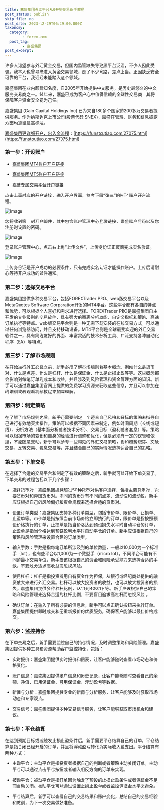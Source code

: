 ```yaml
---
title: 嘉盛集团外汇平台从0开始交易新手教程
post_status: publish
skip_file: no
post_date: 2023-12-29T06:39:00.000Z
taxonomy:
  category:
        - forex-com
  post_tag:
        - 嘉盛集团
post_excerpt: 
---
```

许多人渴望参与外汇黄金交易，但国内监管缺失导致黑平台泛滥，不少人因此受骗。我本人也曾寻求进入黄金交易领域，走了不少弯路，差点上当。正因缺乏安全可靠的平台，我迟迟未能踏入这个领域。

嘉盛集团在业内颇具知名度，自2005年开始提供中文服务，是历史最悠久的中文服务交易商之一。14年来，嘉盛已成为客户心中值得信赖的全球性交易商，其将保障客户资金安全视为己任。

嘉盛集团 (Gain Capital Holdings Inc) 已为来自180多个国家的200多万交易者提供服务。作为纳斯达克上市公司(股票代码:SNEX)，嘉盛在管理、财务和信息披露方面均遵循最高标准。

[嘉盛集团更详细开户，出入金流程](https://funstoutiao.com/27075.html)：[https://funstoutiao.com/27075.html](https://funstoutiao.com/27075.html)

### 第一步：开设账户

* [嘉盛集团MT4账户开户链接](https://s.ssgg.net/jsmt4)

* [嘉盛集团MT5账户开户链接](https://s.ssgg.net/jsmt5)

* [嘉盛专属交易平台开户链接](https://s.ssgg.net/js)

点击上面对应的开户链接，进入开户界面，参考下图“张三”的MT4账户开户流程。

![Image](https://prod-files-secure.s3.us-west-2.amazonaws.com/39ed1227-6d7d-4570-be36-9ccd4a2c4241/7a167aea-686b-400d-af59-4e18eb607a40/640.png?X-Amz-Algorithm=AWS4-HMAC-SHA256&X-Amz-Content-Sha256=UNSIGNED-PAYLOAD&X-Amz-Credential=ASIAZI2LB4664M5VMQ47%2F20250428%2Fus-west-2%2Fs3%2Faws4_request&X-Amz-Date=20250428T041309Z&X-Amz-Expires=3600&X-Amz-Security-Token=IQoJb3JpZ2luX2VjENH%2F%2F%2F%2F%2F%2F%2F%2F%2F%2FwEaCXVzLXdlc3QtMiJHMEUCICkrxzgstip1sbcw%2B4CRsCbs0rNnLTtsNSZNMSRAk%2BU8AiEA3KLp1VXwN70IDm%2F%2BGMXz51uGgehTniqBE1zTANs2J40q%2FwMIahAAGgw2Mzc0MjMxODM4MDUiDA0AMoOmARehpObIJSrcAxSuyiN0mK%2FEg3OqvLE7omArn2urkUQwK7Nx3kCYJlRMkQCnB2zytcSnOuJXfTrSFq2MegSRv6Iugd5zFS07KdttNVUwBBGC1QZbcbIOuTSYE7H2Ytm7ks%2B3g%2FlkfVkACleVk5nV%2FmxwAyqrAnakylIHJk%2B7vtV7nDmuxuCPBVQgMwS1U51oQ0L54xYjL7i0UZzZ63nHprw1vOF%2FI40Z%2F9VzCzcQwgcto4n875Mo76Qg9MB%2FX8j%2BcdfbRZHXjo5CUZIkmakRYKwCfDCc12r7idhnE08PdZb8GW2LT2oZyh1gA9F6%2FMTtvGzp6Pjboq5CrasQ0%2BsJMU4kFEotc1309MTu3DMeWB4hAM8R3OzIFhl3qWp5jN89RUXa%2F3gZU9Z%2BfEE5sLsppgNgcim7KqO3Xw9wTCfGOFJBFkai8RJdkkyDeQJs6maRrTUbckFK8vAseLTUq3hi6m6r66oKl%2BLLZL0OGEeUvZzOpdRoEMVPv%2BnB3TNtwTmDTPFmylUwNSCL5F13OEp37gS%2F1HzRkfNJqPEXU9eUgqA6qTLkGtgodEj5ZI5hbqil0V4nMw8qXsavvVzZ1DMnBuU7rIOXb%2BdIJONykH9tlhKbKDh1UE%2BnZEue5L4WYYdcV66X3H2mMJKgu8AGOqUBwMVydnYs3dExABj9Zh49Hz6PWjIvWra2N2aKK6pd1dkzPGmutSpWCUVTHqo7E9bzlOd4lFDYArHxlrMZcvObN55%2FDhYp0Kj%2BBMXPiS7j%2B%2BVP%2Fws9D3Cm012X%2BGILrC8G6%2Fm1wJTnqoWdYnSDaSXzKB4%2BGACjO3V8CJvqBW9%2BdeioHa4KvTBjUBzuUfXjYLuPUjVSIyd63%2FW5xu%2BDDO7dk0KuJ3X3&X-Amz-Signature=6e11d2aea04e1949711ee0998389b4c49e6650635826796e0eb4a5b7cf91d86e&X-Amz-SignedHeaders=host&x-id=GetObject)

您将收到第一封开户邮件，其中包含账户管理中心登录链接、嘉盛账户号码以及您注册时设置的密码。

![Image](https://prod-files-secure.s3.us-west-2.amazonaws.com/39ed1227-6d7d-4570-be36-9ccd4a2c4241/eaa1c6b3-2877-4284-a0e1-530e222c27fb/image.png?X-Amz-Algorithm=AWS4-HMAC-SHA256&X-Amz-Content-Sha256=UNSIGNED-PAYLOAD&X-Amz-Credential=ASIAZI2LB4664M5VMQ47%2F20250428%2Fus-west-2%2Fs3%2Faws4_request&X-Amz-Date=20250428T041309Z&X-Amz-Expires=3600&X-Amz-Security-Token=IQoJb3JpZ2luX2VjENH%2F%2F%2F%2F%2F%2F%2F%2F%2F%2FwEaCXVzLXdlc3QtMiJHMEUCICkrxzgstip1sbcw%2B4CRsCbs0rNnLTtsNSZNMSRAk%2BU8AiEA3KLp1VXwN70IDm%2F%2BGMXz51uGgehTniqBE1zTANs2J40q%2FwMIahAAGgw2Mzc0MjMxODM4MDUiDA0AMoOmARehpObIJSrcAxSuyiN0mK%2FEg3OqvLE7omArn2urkUQwK7Nx3kCYJlRMkQCnB2zytcSnOuJXfTrSFq2MegSRv6Iugd5zFS07KdttNVUwBBGC1QZbcbIOuTSYE7H2Ytm7ks%2B3g%2FlkfVkACleVk5nV%2FmxwAyqrAnakylIHJk%2B7vtV7nDmuxuCPBVQgMwS1U51oQ0L54xYjL7i0UZzZ63nHprw1vOF%2FI40Z%2F9VzCzcQwgcto4n875Mo76Qg9MB%2FX8j%2BcdfbRZHXjo5CUZIkmakRYKwCfDCc12r7idhnE08PdZb8GW2LT2oZyh1gA9F6%2FMTtvGzp6Pjboq5CrasQ0%2BsJMU4kFEotc1309MTu3DMeWB4hAM8R3OzIFhl3qWp5jN89RUXa%2F3gZU9Z%2BfEE5sLsppgNgcim7KqO3Xw9wTCfGOFJBFkai8RJdkkyDeQJs6maRrTUbckFK8vAseLTUq3hi6m6r66oKl%2BLLZL0OGEeUvZzOpdRoEMVPv%2BnB3TNtwTmDTPFmylUwNSCL5F13OEp37gS%2F1HzRkfNJqPEXU9eUgqA6qTLkGtgodEj5ZI5hbqil0V4nMw8qXsavvVzZ1DMnBuU7rIOXb%2BdIJONykH9tlhKbKDh1UE%2BnZEue5L4WYYdcV66X3H2mMJKgu8AGOqUBwMVydnYs3dExABj9Zh49Hz6PWjIvWra2N2aKK6pd1dkzPGmutSpWCUVTHqo7E9bzlOd4lFDYArHxlrMZcvObN55%2FDhYp0Kj%2BBMXPiS7j%2B%2BVP%2Fws9D3Cm012X%2BGILrC8G6%2Fm1wJTnqoWdYnSDaSXzKB4%2BGACjO3V8CJvqBW9%2BdeioHa4KvTBjUBzuUfXjYLuPUjVSIyd63%2FW5xu%2BDDO7dk0KuJ3X3&X-Amz-Signature=b275f0d5ac89e9bd284edc93c225967e5a362299c0e2252f1228973b0d9d2687&X-Amz-SignedHeaders=host&x-id=GetObject)

登录账户管理中心，点击右上角“上传文件”，上传身份证正反面完成实名验证。

![Image](https://prod-files-secure.s3.us-west-2.amazonaws.com/39ed1227-6d7d-4570-be36-9ccd4a2c4241/54090639-09fc-46b4-a135-e0289f707147/image.png?X-Amz-Algorithm=AWS4-HMAC-SHA256&X-Amz-Content-Sha256=UNSIGNED-PAYLOAD&X-Amz-Credential=ASIAZI2LB4664M5VMQ47%2F20250428%2Fus-west-2%2Fs3%2Faws4_request&X-Amz-Date=20250428T041309Z&X-Amz-Expires=3600&X-Amz-Security-Token=IQoJb3JpZ2luX2VjENH%2F%2F%2F%2F%2F%2F%2F%2F%2F%2FwEaCXVzLXdlc3QtMiJHMEUCICkrxzgstip1sbcw%2B4CRsCbs0rNnLTtsNSZNMSRAk%2BU8AiEA3KLp1VXwN70IDm%2F%2BGMXz51uGgehTniqBE1zTANs2J40q%2FwMIahAAGgw2Mzc0MjMxODM4MDUiDA0AMoOmARehpObIJSrcAxSuyiN0mK%2FEg3OqvLE7omArn2urkUQwK7Nx3kCYJlRMkQCnB2zytcSnOuJXfTrSFq2MegSRv6Iugd5zFS07KdttNVUwBBGC1QZbcbIOuTSYE7H2Ytm7ks%2B3g%2FlkfVkACleVk5nV%2FmxwAyqrAnakylIHJk%2B7vtV7nDmuxuCPBVQgMwS1U51oQ0L54xYjL7i0UZzZ63nHprw1vOF%2FI40Z%2F9VzCzcQwgcto4n875Mo76Qg9MB%2FX8j%2BcdfbRZHXjo5CUZIkmakRYKwCfDCc12r7idhnE08PdZb8GW2LT2oZyh1gA9F6%2FMTtvGzp6Pjboq5CrasQ0%2BsJMU4kFEotc1309MTu3DMeWB4hAM8R3OzIFhl3qWp5jN89RUXa%2F3gZU9Z%2BfEE5sLsppgNgcim7KqO3Xw9wTCfGOFJBFkai8RJdkkyDeQJs6maRrTUbckFK8vAseLTUq3hi6m6r66oKl%2BLLZL0OGEeUvZzOpdRoEMVPv%2BnB3TNtwTmDTPFmylUwNSCL5F13OEp37gS%2F1HzRkfNJqPEXU9eUgqA6qTLkGtgodEj5ZI5hbqil0V4nMw8qXsavvVzZ1DMnBuU7rIOXb%2BdIJONykH9tlhKbKDh1UE%2BnZEue5L4WYYdcV66X3H2mMJKgu8AGOqUBwMVydnYs3dExABj9Zh49Hz6PWjIvWra2N2aKK6pd1dkzPGmutSpWCUVTHqo7E9bzlOd4lFDYArHxlrMZcvObN55%2FDhYp0Kj%2BBMXPiS7j%2B%2BVP%2Fws9D3Cm012X%2BGILrC8G6%2Fm1wJTnqoWdYnSDaSXzKB4%2BGACjO3V8CJvqBW9%2BdeioHa4KvTBjUBzuUfXjYLuPUjVSIyd63%2FW5xu%2BDDO7dk0KuJ3X3&X-Amz-Signature=e52a3b551d6777094148685442ceb455937440775af17f69fa053e19b46b4d25&X-Amz-SignedHeaders=host&x-id=GetObject)

上传身份证是开户成功的必要条件，只有完成实名认证才能操作账户。上传后请耐心等待开户成功的邮件通知。

### 第二步：选择交易平台

嘉盛集团提供多种交易平台，包括FOREXTrader PRO、web版交易平台以及MetaQuotes Software Corporation开发的MT4平台。这些平台都有各自的特点和优势，可以根据个人喜好和需求进行选择。FOREXTrader PRO是嘉盛集团自主开发的专业级别的交易软件，具有强大的图表分析功能、自定义指标和策略、高速订单执行等特点。web版交易平台则是一种无需下载安装的在线交易方式，可以通过任何浏览器访问，并且支持移动设备。MT4平台则是全球最受欢迎的外汇交易软件之一，具有简洁友好的界面、丰富灵活的技术分析工具、广泛支持各种自动化程序（EA）等特点。

### 第三步：了解市场规则

在开始进行外汇交易之前，新手必须了解市场规则和基本概念，例如什么是货币对、什么是点差、什么是杠杆、什么是保证金、什么是止损止盈等等。这些概念都会影响到每笔订单的成本和收益，并且涉及到风险管理和资金管理方面的知识。新手可以通过嘉盛集团官网上提供的免费学习资源来获取这些信息，并且可以参加在线培训或者观看视频教程来加深理解。

### 第四步：制定策略

在了解了市场规则之后，新手还需要制定一个适合自己风格和目标的策略来指导自己进行有效地买卖操作。策略可以根据不同因素来制定，例如时间周期（长线或短线）、分析方法（基本面分析或者技术分析）、交易目标（盈利或者套息）等。策略可以根据市场的变化和自身的经验进行调整和优化，但是必须有一定的逻辑和依据，不能随意变动。新手可以参考一些常见的外汇交易策略，例如趋势跟踪、突破交易、反转交易、套息交易等，并且结合自己的实际情况选择适合自己的策略。

### 第五步：下单交易

在选择了合适的交易平台和制定了有效的策略之后，新手就可以开始下单交易了。下单交易的过程包括以下几个步骤：

* 选择货币对：嘉盛集团提供超过50种货币对供客户选择，包括主要货币对、次要货币对和异国货币对。不同的货币对有不同的点差、流动性和波动性，新手应该根据自己的风险偏好和资金规模来选择合适的货币对。

* 设置订单类型：嘉盛集团支持多种订单类型，包括市价单、限价单、止损单、止盈单等。市价单是指按照当前市场价格立即执行的订单，限价单是指按照预设价格执行的订单，止损单是指当价格达到预设损失水平时自动平仓的订单，止盈单是指当价格达到预设盈利水平时自动平仓的订单。新手应该根据自己的策略和风险管理来设置合理的订单类型。

* 输入手数：手数是指每笔订单所涉及到的单位数量，一般以10,000为一个标准手（lot），也有些平台以1,000为一个微型手（micro lot）。不同平台可能有不同的最小交易单位，新手应该根据自己的资金和风险承受能力来选择合适的手数，不要过分追求高收益而忽视风险。

* 使用杠杆：杠杆是指投资者用自有资金作为担保，从银行或经纪商处提供的融资放大来进行外汇交易。杠杆可以放大投资者的收益，也可以放大投资者的损失。嘉盛集团提供多种杠杆比例，从1:1到400:1不等。新手应该根据自己的策略和风险管理来选择合适的杠杆比例，不要盲目追求高杠杆而忽视风险 。

* 确认订单：在输入了所有必要的信息后，新手可以点击确认按钮来执行订单。嘉盛集团提供即时成交和无重新报价的优质服务，确保客户能够以最佳价格成交。

### 第六步：监控持仓

在下单交易之后，新手需要监控自己的持仓情况，及时调整策略和风险管理。嘉盛集团提供多种工具和资源帮助客户监控持仓，包括：

* 实时报价：嘉盛集团提供实时报价和图表，让客户能够随时查看市场动态和价格变化。

* 账户信息：嘉盛集团提供账户信息和历史记录，让客户能够随时查看自己的余额、净值、已用保证金、可用保证金、浮动盈亏等数据。

* 新闻与分析：嘉盛集团提供专业的新闻与分析服务，让客户能够及时获取市场动态和专家观点。

* 交易信号：嘉盛集团提供多种交易信号服务，让客户能够获取市场机会和建议。

### 第七步：平仓结算

在达到预期目标或者触发止损止盈条件后，新手需要平仓结算自己的订单。平仓结算是指关闭已经开启的订单，并且将浮动盈亏转化为实际收入或支出。平仓结算有两种方式：

* 主动平仓：主动平仓是指投资者根据自己的判断或者策略主动关闭订单。主动平仓可以通过点击平仓按钮或者输入相反方向的订单来实现。

* 被动平仓：被动平仓是指订单因为触发了预设的止损止盈条件或者保证金不足而自动关闭。被动平仓可以通过设置止损止盈单或者监控保证金水平来避免。

* 平仓结算后，新手可以查看自己的交易结果和账户变化，总结自己的交易经验和教训，为下一次交易做好准备。